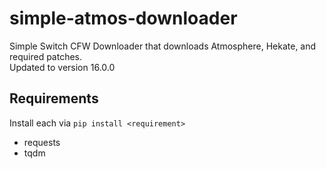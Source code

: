 # simple-atmos-downloader
Simple Switch CFW Downloader that downloads Atmosphere, Hekate, and required patches.
<br>
Updated to version 16.0.0 

## Requirements 
Install each via `pip install <requirement>`
- requests 
- tqdm

